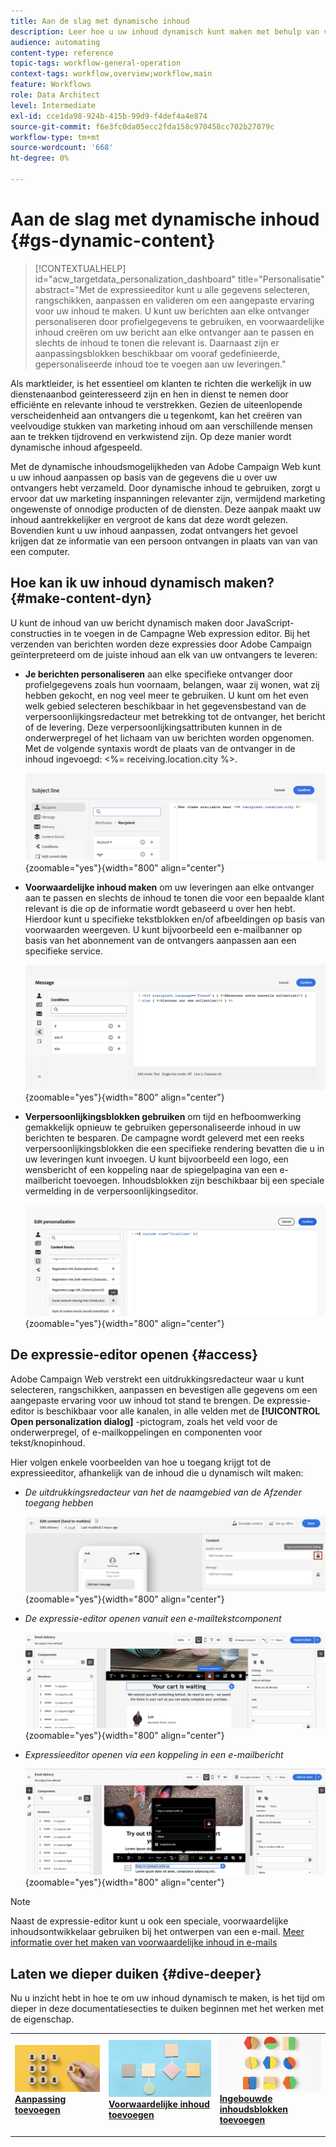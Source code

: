 ```yaml
---
title: Aan de slag met dynamische inhoud
description: Leer hoe u uw inhoud dynamisch kunt maken met behulp van verpersoonlijking, voorwaardelijke inhoud en ingebouwde inhoudsblokken.
audience: automating
content-type: reference
topic-tags: workflow-general-operation
context-tags: workflow,overview;workflow,main
feature: Workflows
role: Data Architect
level: Intermediate
exl-id: cce1da98-924b-415b-99d9-f4def4a4e874
source-git-commit: f6e3fc0da05ecc2fda158c970458cc702b27079c
workflow-type: tm+mt
source-wordcount: '668'
ht-degree: 0%

---
```


# Aan de slag met dynamische inhoud {#gs-dynamic-content}

>[!CONTEXTUALHELP]
>id="acw_targetdata_personalization_dashboard"
>title="Personalisatie"
>abstract="Met de expressieeditor kunt u alle gegevens selecteren, rangschikken, aanpassen en valideren om een aangepaste ervaring voor uw inhoud te maken. U kunt uw berichten aan elke ontvanger personaliseren door profielgegevens te gebruiken, en voorwaardelijke inhoud creëren om uw bericht aan elke ontvanger aan te passen en slechts de inhoud te tonen die relevant is. Daarnaast zijn er aanpassingsblokken beschikbaar om vooraf gedefinieerde, gepersonaliseerde inhoud toe te voegen aan uw leveringen."

Als marktleider, is het essentieel om klanten te richten die werkelijk in uw dienstenaanbod geinteresseerd zijn en hen in dienst te nemen door efficiënte en relevante inhoud te verstrekken. Gezien de uiteenlopende verscheidenheid aan ontvangers die u tegenkomt, kan het creëren van veelvoudige stukken van marketing inhoud om aan verschillende mensen aan te trekken tijdrovend en verkwistend zijn. Op deze manier wordt dynamische inhoud afgespeeld.

Met de dynamische inhoudsmogelijkheden van Adobe Campaign Web kunt u uw inhoud aanpassen op basis van de gegevens die u over uw ontvangers hebt verzameld. Door dynamische inhoud te gebruiken, zorgt u ervoor dat uw marketing inspanningen relevanter zijn, vermijdend marketing ongewenste of onnodige producten of de diensten. Deze aanpak maakt uw inhoud aantrekkelijker en vergroot de kans dat deze wordt gelezen. Bovendien kunt u uw inhoud aanpassen, zodat ontvangers het gevoel krijgen dat ze informatie van een persoon ontvangen in plaats van van van een computer.

## Hoe kan ik uw inhoud dynamisch maken? {#make-content-dyn}

U kunt de inhoud van uw bericht dynamisch maken door JavaScript-constructies in te voegen in de Campagne Web expression editor. Bij het verzenden van berichten worden deze expressies door Adobe Campaign geïnterpreteerd om de juiste inhoud aan elk van uw ontvangers te leveren:

* **Je berichten personaliseren** aan elke specifieke ontvanger door profielgegevens zoals hun voornaam, belangen, waar zij wonen, wat zij hebben gekocht, en nog veel meer te gebruiken. U kunt om het even welk gebied selecteren beschikbaar in het gegevensbestand van de verpersoonlijkingsredacteur met betrekking tot de ontvanger, het bericht of de levering. Deze verpersoonlijkingsattributen kunnen in de onderwerpregel of het lichaam van uw berichten worden opgenomen. Met de volgende syntaxis wordt de plaats van de ontvanger in de inhoud ingevoegd: &lt;%= receiving.location.city %>.

  ![](assets/perso-subject-line.png){zoomable=&quot;yes&quot;}{width="800" align="center"}

* **Voorwaardelijke inhoud maken** om uw leveringen aan elke ontvanger aan te passen en slechts de inhoud te tonen die voor een bepaalde klant relevant is die op de informatie wordt gebaseerd u over hen hebt. Hierdoor kunt u specifieke tekstblokken en/of afbeeldingen op basis van voorwaarden weergeven. U kunt bijvoorbeeld een e-mailbanner op basis van het abonnement van de ontvangers aanpassen aan een specifieke service.

  ![](assets/condition-sample.png){zoomable=&quot;yes&quot;}{width="800" align="center"}

* **Verpersoonlijkingsblokken gebruiken** om tijd en hefboomwerking gemakkelijk opnieuw te gebruiken gepersonaliseerde inhoud in uw berichten te besparen. De campagne wordt geleverd met een reeks verpersoonlijkingsblokken die een specifieke rendering bevatten die u in uw leveringen kunt invoegen. U kunt bijvoorbeeld een logo, een wensbericht of een koppeling naar de spiegelpagina van een e-mailbericht toevoegen. Inhoudsblokken zijn beschikbaar bij een speciale vermelding in de verpersoonlijkingseditor.

  ![](assets/content-blocks.png){zoomable=&quot;yes&quot;}{width="800" align="center"}

## De expressie-editor openen {#access}

Adobe Campaign Web verstrekt een uitdrukkingsredacteur waar u kunt selecteren, rangschikken, aanpassen en bevestigen alle gegevens om een aangepaste ervaring voor uw inhoud tot stand te brengen. De expressie-editor is beschikbaar voor alle kanalen, in alle velden met de **[!UICONTROL Open personalization dialog]** -pictogram, zoals het veld voor de onderwerpregel, of e-mailkoppelingen en componenten voor tekst/knopinhoud.

Hier volgen enkele voorbeelden van hoe u toegang krijgt tot de expressieeditor, afhankelijk van de inhoud die u dynamisch wilt maken:

* *De uitdrukkingsredacteur van het de naamgebied van de Afzender toegang hebben*

  ![](assets/expression-editor-access.png){zoomable=&quot;yes&quot;}{width="800" align="center"}

* *De expressie-editor openen vanuit een e-mailtekstcomponent*

  ![](assets/expression-editor-access-email.png){zoomable=&quot;yes&quot;}{width="800" align="center"}

* *Expressieeditor openen via een koppeling in een e-mailbericht*

  ![](assets/perso-link-insert-icon.png){zoomable=&quot;yes&quot;}{width="800" align="center"}

>[!NOTE]
>
>Naast de expressie-editor kunt u ook een speciale, voorwaardelijke inhoudsontwikkelaar gebruiken bij het ontwerpen van een e-mail. [Meer informatie over het maken van voorwaardelijke inhoud in e-mails](conditions.md)

## Laten we dieper duiken {#dive-deeper}

Nu u inzicht hebt in hoe te om uw inhoud dynamisch te maken, is het tijd om dieper in deze documentatiesecties te duiken beginnen met het werken met de eigenschap.

<table style="table-layout:fixed"><tr style="border: 0;">
<td>
<a href="personalize.md">
<img alt="Inhoud personaliseren" src="assets/do-not-localize/dynamic-personalization.jpg">
</a>
<div>
<a href="personalize.md"><strong>Aanpassing toevoegen</strong></a>
</div>
<p>
</td>
<td>
<a href="conditions.md">
<img alt="Lood" src="assets/do-not-localize/dynamic-conditional.jpg">
</a>
<div><a href="conditions.md"><strong>Voorwaardelijke inhoud toevoegen</strong>
</div>
<p>
</td>
<td>
<a href="content-blocks.md">
<img alt="Onfrequent" src="assets/do-not-localize/dynamic-content-blocks.jpg">
</a>
<div>
<a href="content-blocks.md"><strong>Ingebouwde inhoudsblokken toevoegen</strong></a>
</div>
<p></td>
</tr></table>

